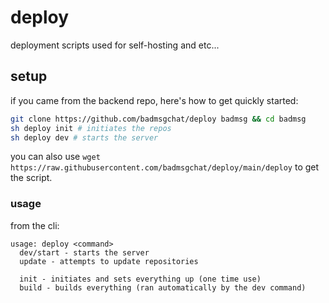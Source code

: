 # deploy
deployment scripts used for self-hosting and etc...

## setup
if you came from the backend repo, here's how to get quickly started:
```sh
git clone https://github.com/badmsgchat/deploy badmsg && cd badmsg
sh deploy init # initiates the repos
sh deploy dev # starts the server
```
you can also use `wget https://raw.githubusercontent.com/badmsgchat/deploy/main/deploy` to get the script.

### usage
from the cli:
```
usage: deploy <command>
  dev/start - starts the server
  update - attempts to update repositories

  init - initiates and sets everything up (one time use)
  build - builds everything (ran automatically by the dev command)
```
